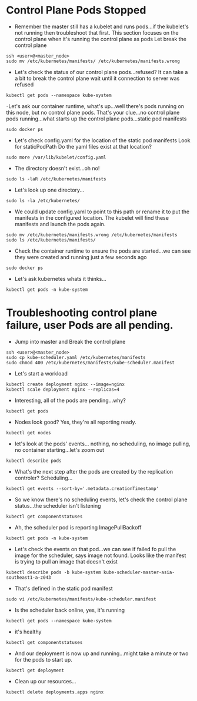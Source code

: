 # Control Plane Pods Stopped

- Remember the master still has a kubelet and runs pods...if the kubelet's not running then troubleshoot that first.
This section focuses on the control plane when it's running the control plane as pods
Let break the control plane

```shell
ssh <user>@<master_node>
sudo mv /etc/kubernetes/manifests/ /etc/kubernetes/manifests.wrong
```

- Let's check the status of our control plane pods...refused?
It can take a a bit to break the control plane wait until it connection to server was refused

```shell
kubectl get pods --namespace kube-system
```

-Let's ask our container runtime, what's up...well there's pods running on this node, but no control plane pods.
That's your clue...no control plane pods running...what starts up the control plane pods...static pod manifests

```shell
sudo docker ps
```

- Let's check config.yaml for the location of the static pod manifests
Look for staticPodPath
Do the yaml files exist at that location?

```shell
sudo more /var/lib/kubelet/config.yaml
```

- The directory doesn't exist...oh no!

```shell
sudo ls -laR /etc/kubernetes/manifests
```

- Let's look up one directory...

```shell
sudo ls -la /etc/kubernetes/
```

- We could update config.yaml to point to this path or rename it to put the manifests in the configured location.
The kubelet will find these manifests and launch the pods again.

```shell
sudo mv /etc/kubernetes/manifests.wrong /etc/kubernetes/manifests
sudo ls /etc/kubernetes/manifests/
```

- Check the container runtime to ensure the pods are started...we can see they were created and running just a few seconds ago

```shell
sudo docker ps 
```

- Let's ask kubernetes whats it thinks...

```shell
kubectl get pods -n kube-system 
```


# Troubleshooting control plane failure, user Pods are all pending.

- Jump into master and Break the control plane

```shell
ssh <user>@<master_node>
sudo cp kube-scheduler.yaml /etc/kubernetes/manifests
sudo chmod 400 /etc/kubernetes/manifests/kube-scheduler.manifest
```

- Let's start a workload

```shell
kubectl create deployment nginx --image=nginx
kubectl scale deployment nginx --replicas=4
```

- Interesting, all of the pods are pending...why?

```shell
kubectl get pods 
```

- Nodes look good? Yes, they're all reporting ready.

```shell
kubectl get nodes
```

- let's look at the pods' events... nothing, no scheduling, no image pulling, no container starting...let's zoom out

```shell
kubectl describe pods 
```

- What's the next step after the pods are created by the replication controler? Scheduling...

```shell
kubectl get events --sort-by='.metadata.creationTimestamp'
```

- So we know there's no scheduling events, let's check the control plane status...the scheduler isn't listening

```shell
kubectl get componentstatuses 
```

- Ah, the scheduler pod is reporting ImagePullBackoff

```shell
kubectl get pods -n kube-system
```

- Let's check the events on that pod...we can see if failed fo pull the image for the scheduler, says image not found.
Looks like the manifest is trying to pull an image that doesn't exist

```shell
kubectl describe pods -b kube-system kube-scheduler-master-asia-southeast1-a-z043 
```

- That's defined in the static pod manifest

```shell
sudo vi /etc/kubernetes/manifests/kube-scheduler.manifest
```

- Is the scheduler back online, yes, it's running

```shell
kubectl get pods --namespace kube-system
```

- it's healthy

```shell
kubectl get componentstatuses 
```

- And our deployment is now up and running...might take a minute or two for the pods to start up.

```shell
kubectl get deployment
```

- Clean up our resources...

```shell
kubectl delete deployments.apps nginx 
```
